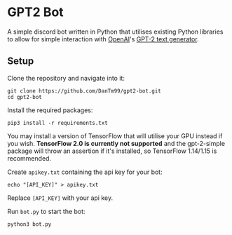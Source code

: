 # GPT2 Bot

A simple discord bot written in Python that utilises existing Python libraries to allow for simple interaction with [OpenAI](https://openai.com)'s [GPT-2 text generator](https://openai.com/blog/better-language-models/).

## Setup

Clone the repository and navigate into it:
```shell
git clone https://github.com/DanTm99/gpt2-bot.git
cd gpt2-bot
```

Install the required packages:
```shell
pip3 install -r requirements.txt
```

You may install a version of TensorFlow that will utilise your GPU instead if you wish. **TensorFlow 2.0 is currently not supported** and the gpt-2-simple package will throw an assertion if it's installed, so TensorFlow 1.14/1.15 is recommended.

Create `apikey.txt` containing the api key for your bot:
```shell
echo "[API_KEY]" > apikey.txt
```
Replace `[API_KEY]` with your api key.

Run `bot.py` to start the bot:
```shell
python3 bot.py
```